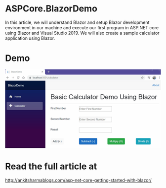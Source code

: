 # ASPCore.BlazorDemo

In this article, we will understand Blazor and setup Blazor development environment in our machine and execute our first program in ASP.NET core using Blazor and Visual Studio 2019. We will also create a sample calculator application using Blazor.


# Demo

![Alt Text](https://github.com/AnkitSharma-007/ASPCore.BlazorDemo/blob/master/Output/BlazorCalculator.gif)


# Read the full article at
http://ankitsharmablogs.com/asp-net-core-getting-started-with-blazor/
